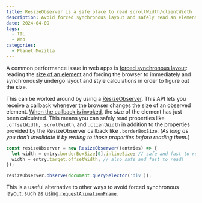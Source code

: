 ```yaml
---
title: ResizeObserver is a safe place to read scrollWidth/clientWidth
description: Avoid forced synchronous layout and safely read an element's size.
date: 2024-04-09
tags:
  - TIL
  - Web
categories:
  - Planet Mozilla
---
```


A common performance issue in web apps is [forced synchronous layout](https://web.dev/articles/avoid-large-complex-layouts-and-layout-thrashing#avoid_forced_synchronous_layouts): reading the [size of an element](https://gist.github.com/paulirish/5d52fb081b3570c81e3a) and forcing the browser to immediately and synchronously undergo layout and style calculations in order to figure out the size.

This can be worked around by using a [ResizeObserver](https://developer.mozilla.org/en-US/docs/Web/API/ResizeObserver). This API lets you receive a callback whenever the browser changes the size of an observed element. [When the callback is invoked](https://drafts.csswg.org/resize-observer/#broadcast-resize-notifications-h), the size of the element has just been calculated. This means you can safely read properties like `.offsetWidth`, `.scrollWidth`, and `.clientWidth` in addition to the properties provided by the ResizeObserver callback like `.borderBoxSize`. (_As long as you don’t invalidate it by writing to those properties before reading them._)

```jsx
const resizeObserver = new ResizeObserver((entries) => {
  let width = entry.borderBoxSize[0].inlineSize; // safe and fast to read
  width = entry.target.offsetWidth; // also safe and fast to read!
});

resizeObserver.observe(document.querySelector('div'));
```

This is a useful alternative to other ways to avoid forced synchronous layout, such as [using `requestAnimationFrame`](https://developer.chrome.com/blog/using-requestidlecallback#using_requestidlecallback_to_make_dom_changes).
